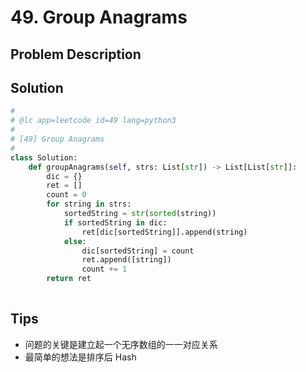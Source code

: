 # 49. Group Anagrams



## Problem Description







## Solution



```python
#
# @lc app=leetcode id=49 lang=python3
#
# [49] Group Anagrams
#
class Solution:
    def groupAnagrams(self, strs: List[str]) -> List[List[str]]:
        dic = {}
        ret = []
        count = 0
        for string in strs:
            sortedString = str(sorted(string))
            if sortedString in dic:
                ret[dic[sortedString]].append(string)
            else:      
                dic[sortedString] = count
                ret.append([string])
                count += 1
        return ret
    
```



## Tips

- 问题的关键是建立起一个无序数组的一一对应关系
- 最简单的想法是排序后 Hash



